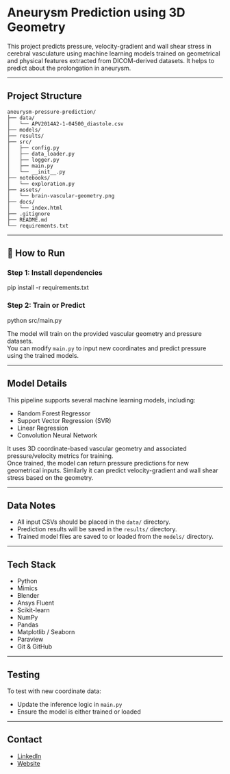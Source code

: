 # Aneurysm Prediction using 3D Geometry

This project predicts pressure, velocity-gradient and wall shear stress in cerebral vasculature using machine learning models trained on geometrical and physical features extracted from DICOM-derived datasets. It helps to predict about the prolongation in aneurysm.

---

## Project Structure

```
aneurysm-pressure-prediction/
├── data/
│   └── APV2014A2-1-04500_diastole.csv
├── models/
├── results/
├── src/
│   ├── config.py
│   ├── data_loader.py
│   ├── logger.py
│   ├── main.py
│   └── __init__.py
├── notebooks/
│   └── exploration.py
├── assets/
│   └── brain-vascular-geometry.png
├── docs/
│   └── index.html
├── .gitignore
├── README.md
└── requirements.txt
```


---

## 🚀 How to Run

### Step 1: Install dependencies

pip install -r requirements.txt


### Step 2: Train or Predict

python src/main.py


The model will train on the provided vascular geometry and pressure datasets.  
You can modify `main.py` to input new coordinates and predict pressure using the trained models.

---

## Model Details

This pipeline supports several machine learning models, including:

- Random Forest Regressor
- Support Vector Regression (SVR)
- Linear Regression
- Convolution Neural Network

It uses 3D coordinate-based vascular geometry and associated pressure/velocity metrics for training.  
Once trained, the model can return pressure predictions for new geometrical inputs. Similarly it can predict velocity-gradient and wall shear stress based on the geometry.

---

## Data Notes

- All input CSVs should be placed in the `data/` directory.
- Prediction results will be saved in the `results/` directory.
- Trained model files are saved to or loaded from the `models/` directory.


---

## Tech Stack

- Python
- Mimics
- Blender
- Ansys Fluent
- Scikit-learn
- NumPy
- Pandas
- Matplotlib / Seaborn
- Paraview
- Git & GitHub

---

## Testing

To test with new coordinate data:

- Update the inference logic in `main.py`
- Ensure the model is either trained or loaded

---

## Contact

- [LinkedIn](https://www.linkedin.com/in/pushyan-jhaveri-75b52813a/)
- [Website](https://pushyanjhaveri.github.io/)

